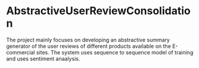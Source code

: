 # AbstractiveUserReviewConsolidation

The project mainly focuses on developing an abstractive summary generator of the user reviews of different products available on the E-commercial sites. The system uses sequence to sequence model of training and uses sentiment anaalysis.   
